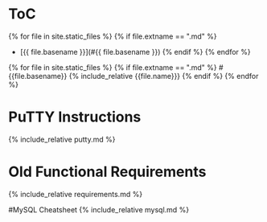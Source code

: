 # ToC
{% for file in site.static_files %}
    {% if file.extname == ".md" %}
* [{{ file.basename }}](#{{ file.basename }})
    {% endif %}
{% endfor %}

{% for file in site.static_files %}
    {% if file.extname == ".md" %}
        #{{file.basename}}
        {% include_relative {{file.name}}}
    {% endif %}
{% endfor %}

# PuTTY Instructions
{% include_relative putty.md %}

# Old Functional Requirements
{% include_relative requirements.md %}

#MySQL Cheatsheet
{% include_relative mysql.md %}